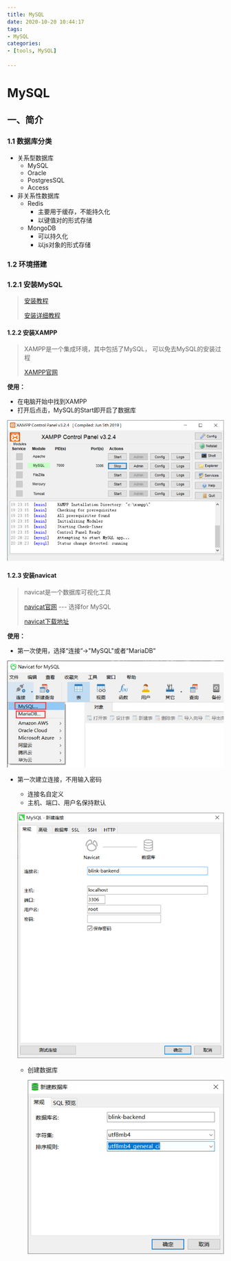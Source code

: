 ```yaml
---
title: MySQL
date: 2020-10-20 10:44:17
tags:
- MySQL
categories:
- [tools, MySQL]

---
```




#  MySQL

##  一、简介

###  1.1 数据库分类

* 关系型数据库
  * MySQL 
  * Oracle
  * PostgresSQL
  * Access
* 非关系性数据库
  * Redis
    * 主要用于缓存，不能持久化
    * 以键值对的形式存储
  * MongoDB   
    * 可以持久化
    * 以js对象的形式存储

###  1.2 环境搭建

###  1.2.1 安装MySQL

> [安装教程](https://www.runoob.com/w3cnote/windows10-mysql-installer.html)
>
> [安装详细教程](https://www.runoob.com/mysql/mysql-install.html)



####  1.2.2 安装XAMPP

> XAMPP是一个集成环境，其中包括了MySQL， 可以免去MySQL的安装过程
>
> [XAMPP官网](https://www.apachefriends.org/index.html)

**使用：**

* 在电脑开始中找到XAMPP
* 打开后点击，MySQL的Start即开启了数据库

![image-20201020202901498](MySQL/image-20201020202901498.png)



####  1.2.3 安装navicat

> navicat是一个数据库可视化工具
>
> [navicat官网](http://www.navicat.com.cn/products#navicat)    ---  选择for MySQL
>
> [navicat下载地址](http://www.navicat.com.cn/download/navicat-for-mysql)

**使用：**

* 第一次使用，选择“连接”->"MySQL"或者“MariaDB”

![image-20201020205229857](MySQL/image-20201020205229857.png)

* 第一次建立连接，不用输入密码

  * 连接名自定义
  * 主机、端口、用户名保持默认

  ![image-20201020212032095](MySQL/image-20201020212032095.png)

  * 创建数据库
  
    ![image-20201023114252428](MySQL/image-20201023114252428.png)

